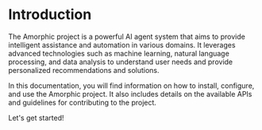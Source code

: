 # Introduction

The Amorphic project is a powerful AI agent system that aims to provide intelligent assistance and automation in various domains. It leverages advanced technologies such as machine learning, natural language processing, and data analysis to understand user needs and provide personalized recommendations and solutions.

In this documentation, you will find information on how to install, configure, and use the Amorphic project. It also includes details on the available APIs and guidelines for contributing to the project.

Let's get started!
